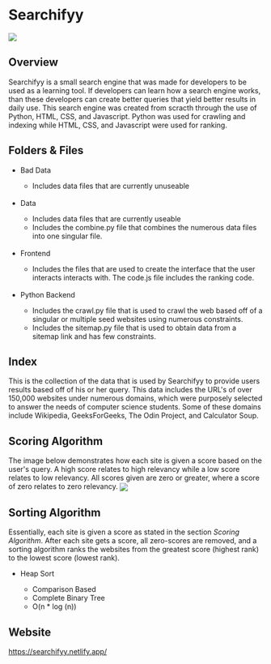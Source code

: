 # Searchifyy
<img align="center" src="https://github.com/EdwinKimsal/Searchifyy/assets/107333344/00fc0e22-425c-4989-9ea8-fda67e26d8be">

## Overview
Searchifyy is a small search engine that was made for developers to be used as a learning tool. If developers can learn how a search engine works, than these developers can create better queries that yield better results in daily use. This search engine was created from scracth through the use of Python, HTML, CSS, and Javascript. Python was used for crawling and indexing while HTML, CSS, and Javascript were used for ranking.

## Folders & Files
<ul>
  <li>Bad Data</li>
  <ul>
    <li>Includes data files that are currently unuseable</li>
  </ul>

  <br>

  <li>Data</li>
  <ul>
    <li>Includes data files that are currently useable</li>
    <li>Includes the combine.py file that combines the numerous data files into one singular file.</li>
  </ul>

  <br>

  <li>Frontend</li>
  <ul>
    <li>Includes the files that are used to create the interface that the user interacts interacts with. The code.js file includes the ranking code.</li>
  </ul>

  <br>
  
  <li>Python Backend</li>
  <ul>
    <li>Includes the crawl.py file that is used to crawl the web based off of a singular or multiple seed websites using numerous constraints.</li>
    <li>Includes the sitemap.py file that is used to obtain data from a sitemap link and has few constraints.</li>
  </ul>
</ul>

## Index
This is the collection of the data that is used by Searchifyy to provide users results based off of his or her query. This data includes the URL's of over 150,000 websites under numerous domains, which were purposely selected to answer the needs of computer science students. Some of these domains include Wikipedia, GeeksForGeeks, The Odin Project, and Calculator Soup.

## Scoring Algorithm
The image below demonstrates how each site is given a score based on the user's query. A high score relates to high relevancy while a low score relates to low relevancy. All scores given are zero or greater, where a score of zero relates to zero relevancy.
<img align="center" src="https://github.com/EdwinKimsal/Searchifyy/assets/107333344/fd7d9b77-bef6-46ad-aa61-a9b6d8153561">

## Sorting Algorithm
Essentially, each site is given a score as stated in the section _Scoring Algorithm_. After each site gets a score, all zero-scores are removed, and a sorting algorithm ranks the websites from the greatest score (highest rank) to the lowest score (lowest rank).

<ul>
    <li>Heap Sort</li>
    <ul>
      <li>Comparison Based</li>
      <li>Complete Binary Tree</li>
      <li>O(n * log (n))</li>
    </ul>
</ul>

## Website
https://searchifyy.netlify.app/
